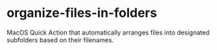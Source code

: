 # organize-files-in-folders
MacOS Quick Action that automatically arranges files into designated subfolders based on their filenames. 
